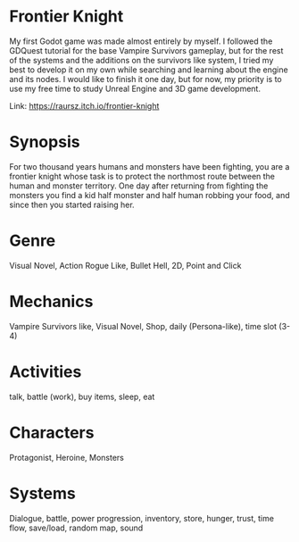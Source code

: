 # Frontier Knight
My first Godot game was made almost entirely by myself. I followed the GDQuest tutorial for the base Vampire Survivors gameplay, but for the rest of the systems and the additions on the survivors like system, I tried my best to develop it on my own while searching and learning about the engine and its nodes. I would like to finish it one day, but for now, my priority is to use my free time to study Unreal Engine and 3D game development.

Link: 
https://raursz.itch.io/frontier-knight

# Synopsis
For two thousand years humans and monsters have been fighting, you are a frontier knight whose task is to protect the northmost route between the human and monster territory. One day after returning from fighting the monsters you find a kid half monster and half human robbing your food, and since then you started raising her.

# Genre
Visual Novel, Action Rogue Like, Bullet Hell, 2D, Point and Click

# Mechanics
Vampire Survivors like, Visual Novel, Shop, daily (Persona-like), time slot (3-4)

# Activities
talk, battle (work), buy items, sleep, eat 

# Characters
Protagonist, Heroine, Monsters

# Systems
Dialogue, battle, power progression, inventory, store, hunger, trust, time flow, save/load, random map, sound
